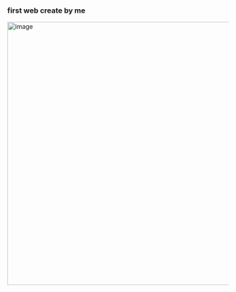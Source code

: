 <h3> first web create by me</h3>

<img width="600" alt="image" src="https://github.com/user-attachments/assets/5477981f-bcd7-42d3-997f-6678a90da34a" />
